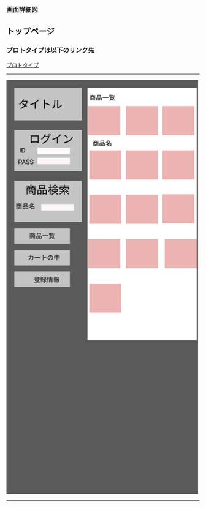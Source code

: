 ### 画面詳細図
## トップページ
### プロトタイプは以下のリンク先
[プロトタイプ](https://www.figma.com/file/EQrWMRLJtb8sdF4K6vFnbz/Untitled?node-id=3%3A48)
*****
<img src="../img/toppage.png" width="500">

*****
